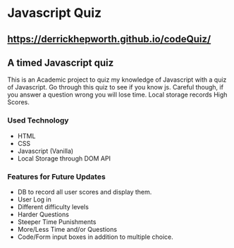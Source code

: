# Javascript Quiz

## https://derrickhepworth.github.io/codeQuiz/

## A timed Javascript quiz
This is an Academic project to quiz my knowledge of Javascript with a quiz of Javascript. Go through this quiz to see if you know js. Careful though, if you answer a question wrong you will lose time. Local storage records High Scores.

### Used Technology
* HTML
* CSS 
* Javascript (Vanilla)
* Local Storage through DOM API

### Features for Future Updates
* DB to record all user scores and display them. 
* User Log in
* Different difficulty levels
* Harder Questions
* Steeper Time Punishments
* More/Less Time and/or Questions
* Code/Form input boxes in addition to multiple choice. 

 
